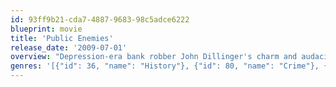 ```yaml
---
id: 93ff9b21-cda7-4887-9683-98c5adce6222
blueprint: movie
title: 'Public Enemies'
release_date: '2009-07-01'
overview: "Depression-era bank robber John Dillinger's charm and audacity endear him to much of America's downtrodden public, but he's also a thorn in the side of J. Edgar Hoover and the fledgling FBI. Desperate to capture the elusive outlaw, Hoover makes Dillinger his first Public Enemy Number One and assigns his top agent, Melvin Purvis, the task of bringing him in dead or alive."
genres: '[{"id": 36, "name": "History"}, {"id": 80, "name": "Crime"}, {"id": 18, "name": "Drama"}]'
---
```

